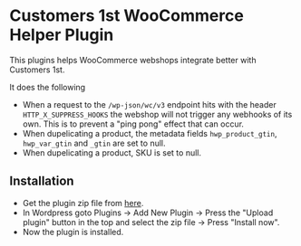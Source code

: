 # Customers 1st WooCommerce Helper Plugin

This plugins helps WooCommerce webshops integrate better with Customers 1st.

It does the following
- When a request to the `/wp-json/wc/v3` endpoint hits with the header `HTTP_X_SUPPRESS_HOOKS` the webshop will not trigger any webhooks of its own. This is to prevent a "ping pong" effect that can occur.
- When dupelicating a product, the metadata fields `hwp_product_gtin`, `hwp_var_gtin` and `_gtin` are set to null.
- When dupelicating a product, SKU is set to null.

## Installation
- Get the plugin zip file from [here](https://github.com/servicepos/c1st-woocommerce/releases).
- In Wordpress goto Plugins -> Add New Plugin -> Press the "Upload plugin" button in the top and select the zip file -> Press "Install now". 
- Now the plugin is installed.
